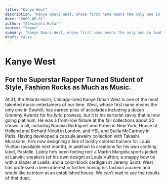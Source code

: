 ```yaml
---
title: "Kanye West"
description: "Kanye Omari West, whose first name means the only one in Swahili, has earned piles of accolades including a dozen Grammy Awards for his lyric prowess, but it is his sartorial savvy that is now going p..."
date: "2009-05-01"
author: "Alexandra Kotur"
source: "‌Vogue"
summary: "Kanye Omari West, whose first name means the only one in Swahili, has earned piles of accolades including a dozen Grammy Awards for his lyric prowess, but it is his sartorial savvy that is now going platinum. He was a front-row fixture at the fall collections about 20 shows in all, including Narciso Rodriguez and Preen in New York."
draft: false
---
```


# Kanye West

## For the Superstar Rapper Turned Student of Style, Fashion Rocks as Much as Music.

At 31, the Atlanta-born, Chicago-bred Kanye Omari West is one of the most talented music entertainers of our time. West, whose first name means the only one in Swahili, has earned piles of accolades including a dozen Grammy Awards for his lyric prowess, but it is his sartorial savvy that is now going platinum. He was a front-row fixture at the fall collections about 20 shows in all, including Narciso Rodriguez and Preen in New York, House of Holland and Richard Nicoll in London, and YSL and Stella McCartney in Paris. Having developed a capsule jewelry collection with Takashi Murakami, he’s now designing a line of boldly colored trainers for Louis Vuitton (available next month), in addition to creations for his own clothing label, Pastelle. Lately he’s been feeling red: a Martin Margiela sports jacket at Lanvin; sneakers (of his own design) at Louis Vuitton; a snappy bow tie with a blazer at Luella; and a color-block cardigan at Jeremy Scott. West has professed a keen interest in further honing his fashion acumen and would like to intern at an established house. We can’t wait to see the results of that duet.

